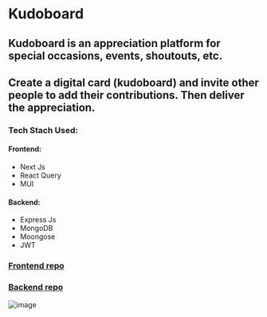 # Kudoboard
## Kudoboard is an appreciation platform for special occasions, events, shoutouts, etc. 
## Create a digital card (kudoboard) and invite other people to add their contributions. Then deliver the appreciation.
### Tech Stach Used: 
#### Frontend:
* Next Js
* React Query
* MUI
#### Backend:
* Express Js
* MongoDB
* Moongose
* JWT

### [Frontend repo](https://github.com/AnmolSaini16/kudoboard-ui)
### [Backend repo](https://github.com/AnmolSaini16/kudoboard-backend)

![image](https://github.com/AnmolSaini16/kudoboard/assets/72123368/90b7eb8a-e7a6-413c-aff9-60b77b5ce342)
